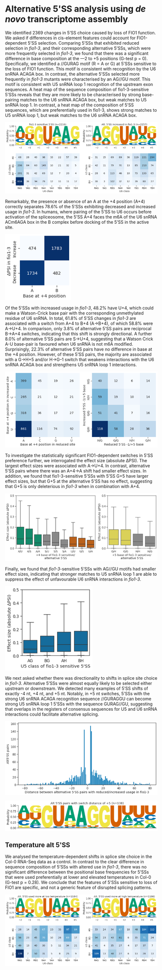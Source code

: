# Alternative 5'SS analysis using *de novo* transcriptome assembly



We identified 2369 changes in 5’SS choice caused by loss of FIO1 function. We asked if differences in cis-element features could account for FIO1-dependent 5’SS selection. Comparing 5’SSs that exhibited reduced selection in *fio1-3*, and their corresponding alternative 5’SSs, which were more frequently selected in *fio1-3*, we found that there was a significant difference in base composition at the —2 to +5 positions (G-test p = 0). Specifically, we identified a //GURAG motif (R = A or G) at 5’SSs sensitive to the loss of FIO1 function. This motif is consistent with recognition by the U6 snRNA ACAGA box. In contrast, the alternative 5’SSs selected more frequently in *fio1-3* mutants were characterised by an AG//GU motif. This motif is consistent with U5 snRNA loop 1 recognition of the upstream exon sequences. A heat map of the sequence composition of fio1-3-sensitive 5’SSs reveals that they are more likely to be characterised by strong base-pairing matches to the U6 snRNA ACAGA box, but weak matches to U5 snRNA loop 1. In contrast, a heat map of the composition of 5’SS sequences, which are preferentially used in fio1-3, shows strong matches to U5 snRNA loop 1, but weak matches to the U6 snRNA ACAGA box.




    
![png](A5_sequence_logos_denovo.py_files/A5_sequence_logos_denovo.py_6_1.png)
    



Remarkably, the presence or absence of an A at the +4 position (A+4) correctly separates 78.6% of the 5’SSs exhibiting decreased and increased usage in *fio1-3*. In humans, where pairing of the 5’SS to U6 occurs before activation of the spliceosome, the 5’SS A+4 faces the m6A of the U6 snRNA ACm6AGA box in the B complex before docking of the 5’SS in the active site.




    
![png](A5_sequence_logos_denovo.py_files/A5_sequence_logos_denovo.py_7_1.png)
    



Of the 5’SSs with increased usage in *fio1-3*, 48.2% have U+4, which could make a Watson-Crick base pair with the corresponding unmethylated residue of U6 snRNA. In total, 61.8% of 5’SS changes in *fio1-3* are associated with a switch from A+4 to B+4 (A→B+4), of which 58.8% were A→U+4. In comparison, only 3.8% of alternative 5’SS pairs are reciprocal B→A+4 switches, indicating that this shift is strongly directional. A further 8.0% of alternative 5’SS pairs are S→U+4, suggesting that a Watson Crick A-U base-pair is favoured when U6 snRNA is not m6A modified. Surprisingly, 22.3% of alternative 5’SS pairs have no difference in base at the +4 position. However, of these 5’SS pairs, the majority are associated with a G→H+5 and/or H→G–1 switch that weakens interactions with the U6 snRNA ACAGA box and strengthens U5 snRNA loop 1 interactions.




    
![png](A5_sequence_logos_denovo.py_files/A5_sequence_logos_denovo.py_8_1.png)
    



To investigate the statistically significant FIO1-dependent switches in 5’SS preference further, we interrogated the effect size (absolute ΔPSI). The largest effect sizes were associated with A→U+4. In contrast, alternative 5’SS pairs where there was an A+4→A shift had smaller effect sizes. In addition, we found that fio1-3-sensitive 5’SSs with 5’SS G+5 have larger effect sizes, but that G+5 at the alternative 5’SS has no effect, suggesting that G+5 is only deleterious in *fio1-3* when in combination with A+4.




    
![png](A5_sequence_logos_denovo.py_files/A5_sequence_logos_denovo.py_9_1.png)
    



Finally, we found that *fio1-3*-sensitive 5’SSs with AG//GU motifs had smaller effect sizes, indicating that stronger matches to U5 snRNA loop 1 are able to suppress the effect of unfavourable U6 snRNA interactions in *fio1-3*.




    
![png](A5_sequence_logos_denovo.py_files/A5_sequence_logos_denovo.py_9_3.png)
    



We next asked whether there was directionality to shifts in splice site choice in *fio1-3*. Alternative 5’SSs were almost equally likely to be selected either upstream or downstream. We detected many examples of 5’SS shifts of exactly -4 nt, +4 nt, and +5 nt. Notably, in +5 nt switches, 5’SSs with the strong U6 snRNA ACAGA recognition sequence //GURAGGU can become strong U5 snRNA loop 1 5’SSs with the sequence GURAG//GU, suggesting that overlaps in the registers of consensus sequences for U5 and U6 snRNA interactions could facilitate alternative splicing.




    
![png](A5_sequence_logos_denovo.py_files/A5_sequence_logos_denovo.py_10_1.png)
    



    
![png](A5_sequence_logos_denovo.py_files/A5_sequence_logos_denovo.py_10_2.png)
    


## Temperature alt 5'SS


We analysed the temperature-dependent shifts in splice site choice in the Col-0 RNA-Seq data as a control. In contrast to the clear difference in sequence composition of 5’SSs with altered use in *fio1-3*, there was no significant difference between the positional base frequencies for 5’SSs that were used preferentially at lower and elevated temperatures in Col-0 (G-test p = 0.28). We conclude that the features of 5’SSs sensitive to loss of FIO1 are specific, and not a generic feature of disrupted splicing patterns. 



    
![png](A5_sequence_logos_denovo.py_files/A5_sequence_logos_denovo.py_12_1.png)
    

